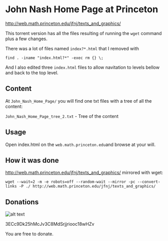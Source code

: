# John Nash Home Page at Princeton 

http://web.math.princeton.edu/jfnj/texts_and_graphics/ 

This torrent version has all the files resulting of running the `wget` command plus a few changes.

There was a lot of files named `index?*.html` that I removed with

`find . -iname "index.html?*" -exec rm {} \;`

And I also edited three `index.html` files to allow navitation to levels bellow and back to the top level.


## Content 

At `John_Nash_Home_Page/` you will find one txt files with a tree of all the content:

`John_Nash_Home_Page_tree_2.txt` - Tree of the content 


## Usage

Open index.html on the `web.math.princeton.edu`and browse at your will.


## How it was done

http://web.math.princeton.edu/jfnj/texts_and_graphics/ mirrored with wget:

`wget --wait=2 -m -e robots=off --random-wait --mirror -pc --convert-links -P ./ http://web.math.princeton.edu/jfnj/texts_and_graphics/`


## Donations

![alt text](https://i.imgur.com/OimJ5Up.png "Logo Title Text 1")

3ECc9Dk25hMcJv3C8MdSrjjriooc18wHZv

You are free to donate.
